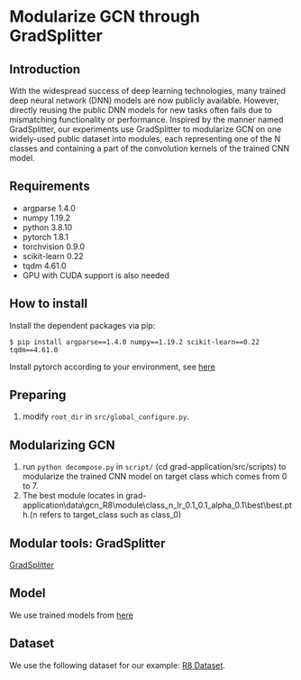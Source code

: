# Modularize GCN through GradSplitter

## Introduction
With the widespread success of deep learning technologies, many trained deep neural network (DNN) models are now publicly available. However, directly reusing the public DNN models for new tasks often fails due to mismatching functionality or performance. Inspired by the manner named GradSplitter, our experiments use GradSplitter to modularize GCN on one widely-used public dataset into modules, each representing one of the N classes and containing a part of the convolution kernels of the trained CNN model.


## Requirements
+ argparse 1.4.0<br>
+ numpy 1.19.2<br>
+ python 3.8.10<br>
+ pytorch 1.8.1<br>
+ torchvision 0.9.0<br>
+ scikit-learn 0.22<br>
+ tqdm 4.61.0<br>
+ GPU with CUDA support is also needed


## How to install
Install the dependent packages via pip:

    $ pip install argparse==1.4.0 numpy==1.19.2 scikit-learn==0.22 tqdm==4.61.0
    
Install pytorch according to your environment, see [here](https://pytorch.org/.)



## Preparing
1. modify `root_dir` in `src/global_configure.py`.


## Modularizing GCN
1. run `python decompose.py` in `script/` (cd grad-application/src/scripts) to modularize the trained CNN model on target class which comes from 0 to 7.
3. The best module locates in grad-application\data\gcn_R8\module\class_n_lr_0.1_0.1_alpha_0.1\best\best.pth.(n refers to target_class such as class_0)


## Modular tools: GradSplitter
[GradSplitter](https://github.com/qibinhang/GradSplitter)


## Model
We use trained models from [here](https://github.com/zshicode/GNN-for-text-classification)


## Dataset
We use the following dataset for our example: [R8 Dataset](http://www.cs.umb.edu/~smimarog/textmining/datasets/).